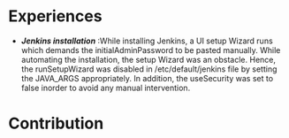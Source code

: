 
# Experiences
* ***Jenkins installation*** :While installing Jenkins, a UI setup Wizard runs which demands the initialAdminPassword to be pasted manually. While automating the installation, the setup Wizard was an obstacle. Hence, the runSetupWizard was disabled in /etc/default/jenkins file by setting the JAVA_ARGS appropriately. In addition, the useSecurity was set to false inorder to avoid any manual intervention.


# Contribution

